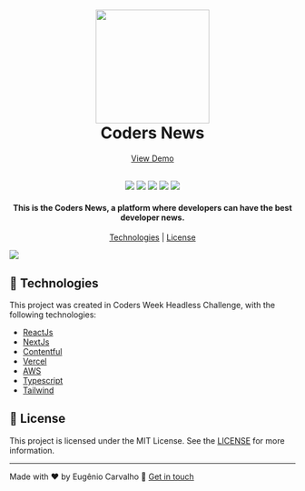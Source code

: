 <h1 align="center">
  <img src="https://i.ibb.co/p1gMQC8/logo-group.png" width=200>
  <br>
  Coders News
</h1>

<p align="center">
  <a href="#">View Demo</a>
</p>

<p align="center">
  <br>
  <img src="https://img.shields.io/github/languages/top/eugeniocarvalho/coders-news">
  <img src="https://img.shields.io/github/issues/eugeniocarvalho/coders-news">
  <img src="https://img.shields.io/github/forks/eugeniocarvalho/coders-news">
  <img src="https://img.shields.io/github/stars/eugeniocarvalho/coders-news">
  <img src="https://img.shields.io/github/license/eugeniocarvalho/coders-news">
</p>

<h4 align="center">
  This is the Coders News, a platform where developers can have the best developer news.
</h4>

<p align="center">
  <a href="#rocket-technologies">Technologies</a> | <a href="#memo-license">License</a>
</p>

<img style="display: block; margin: 0 auto;" src="https://i.ibb.co/hWF6Xds/screenshot.png">

## :rocket: Technologies

This project was created in Coders Week Headless Challenge, with the following technologies:

- [ReactJs](https://reactjs.org/)
- [NextJs](https://nextjs.org/)
- [Contentful](https://www.contentful.com/)
- [Vercel](https://vercel.com/)
- [AWS](https://aws.amazon.com/)
- [Typescript](https://www.typescriptlang.org/)
- [Tailwind](https://tailwindcss.com/)

## :memo: License

This project is licensed under the MIT License. See the [LICENSE](https://opensource.org/licenses/MIT) for more information.

---

Made with ♥ by Eugênio Carvalho :wave: [Get in touch](https://www.linkedin.com/in/oeugeniocarvalho/)